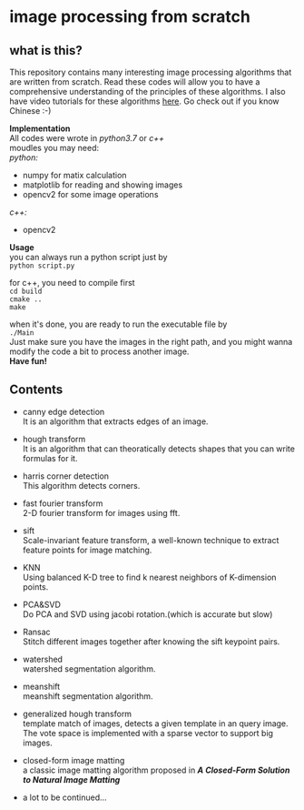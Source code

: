 # image processing from scratch

## what is this?
This repository contains many interesting image processing algorithms that are written from scratch. Read these codes will allow you to have a comprehensive understanding of the principles of these algorithms. I also have video tutorials for these algorithms [here](https://space.bilibili.com/14672002). Go check out if you know Chinese :-)  

<strong>Implementation</strong>  
All codes were wrote in _python3.7_ or _c++_  
moudles you may need:  
_python:_ 
- numpy for matix calculation  
- matplotlib for reading and showing images  
- opencv2 for some image operations  

_c++:_  
- opencv2  

<strong>Usage</strong>  
you can always run a python script just by  
    `python script.py`  

for c++, you need to compile first  
    `cd build`  
    `cmake ..`  
    `make`  

when it's done, you are ready to run the executable file by  
    `./Main`  
Just make sure you have the images in the right path, and you might wanna modify the code a bit to process another image.  
<strong>Have fun!</strong>  

## Contents
* canny edge detection  
It is an algorithm that extracts edges of an image.  

* hough transform  
It is an algorithm that can theoratically detects shapes that you can write formulas for it.  

* harris corner detection  
This algorithm detects corners.  

* fast fourier transform  
2-D fourier transform for images using fft.  

* sift  
Scale-invariant feature transform, a well-known technique to extract feature points for image matching.  

* KNN  
Using balanced K-D tree to find k nearest neighbors of K-dimension points.  

* PCA&SVD  
Do PCA and SVD using jacobi rotation.(which is accurate but slow)  

* Ransac  
Stitch different images together after knowing the sift keypoint pairs.  

* watershed  
watershed segmentation algorithm.  

* meanshift  
meanshift segmentation algorithm.  

* generalized hough transform  
template match of images, detects a given template in an query image. The vote space is implemented with a sparse vector to support big images.  

* closed-form image matting  
a classic image matting algorithm proposed in ***A Closed-Form Solution to Natural Image Matting***  
  
* a lot to be continued...


